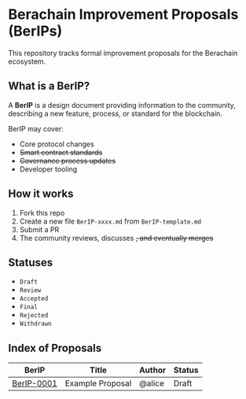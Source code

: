 # Berachain Improvement Proposals (BerIPs)

This repository tracks formal improvement proposals for the Berachain ecosystem.

## What is a BerIP?

A **BerIP** is a design document providing information to the community, describing a new feature, process, or standard for the blockchain.

BerIP may cover:
- Core protocol changes
- ~~Smart contract standards~~
- ~~Governance process updates~~
- Developer tooling

## How it works

1. Fork this repo
2. Create a new file `BerIP-xxxx.md` from `BerIP-template.md`
3. Submit a PR
4. The community reviews, discusses ~~, and eventually merges~~

## Statuses

- `Draft`
- `Review`
- `Accepted`
- `Final`
- `Rejected`
- `Withdrawn`

## Index of Proposals

| BerIP | Title | Author | Status |
|-----|-------|--------|--------|
| [BerIP-0001](BerIPs/BerIP-0001.md) | Example Proposal | @alice | Draft |


